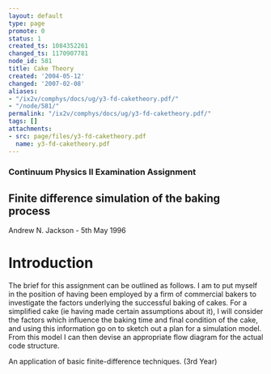 ```yaml
---
layout: default
type: page
promote: 0
status: 1
created_ts: 1084352261
changed_ts: 1170907781
node_id: 581
title: Cake Theory
created: '2004-05-12'
changed: '2007-02-08'
aliases:
- "/ix2v/comphys/docs/ug/y3-fd-caketheory.pdf/"
- "/node/581/"
permalink: "/ix2v/comphys/docs/ug/y3-fd-caketheory.pdf/"
tags: []
attachments:
- src: page/files/y3-fd-caketheory.pdf
  name: y3-fd-caketheory.pdf
---
```

### Continuum Physics II Examination Assignment
## Finite difference simulation of the baking process
Andrew N. Jackson - 5th May 1996
# Introduction
The brief for this assignment can be outlined as follows. I am to put myself in the position of having been employed by a firm of commercial bakers to investigate the factors underlying the successful baking of cakes. For a simplified cake (ie having made certain assumptions about it), I will consider the factors which influence the baking time and final condition of the cake, and using this information go on to sketch out a plan for a simulation model. From this model I can then devise an appropriate flow diagram for the actual code structure.

An application of basic finite-difference techniques. (3rd Year)
